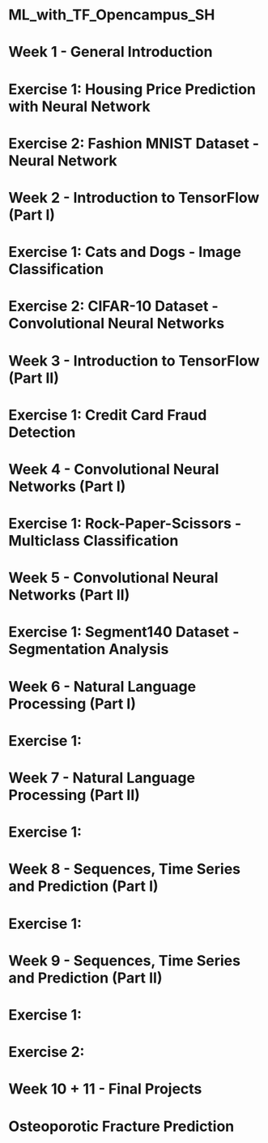 # ML_with_TF_Opencampus_SH

# Week 1 - General Introduction
  # 
  # Exercise 1: Housing Price Prediction with Neural Network
  # Exercise 2: Fashion MNIST Dataset - Neural Network
  
# Week 2 - Introduction to TensorFlow (Part I)
  #
  # Exercise 1: Cats and Dogs - Image Classification 
  # Exercise 2: CIFAR-10 Dataset - Convolutional Neural Networks 
  
# Week 3 - Introduction to TensorFlow (Part II)
  #
  # Exercise 1: Credit Card Fraud Detection
  
# Week 4 - Convolutional Neural Networks (Part I)
  #
  # Exercise 1: Rock-Paper-Scissors - Multiclass Classification 
  
# Week 5 - Convolutional Neural Networks (Part II)
  #
  # Exercise 1: Segment140 Dataset - Segmentation Analysis
  
# Week 6 - Natural Language Processing (Part I)
  #
  # Exercise 1:
  
# Week 7 - Natural Language Processing (Part II)
  #
  # Exercise 1: 
  
# Week 8 - Sequences, Time Series and Prediction (Part I)
  #
  # Exercise 1: 
  
# Week 9 - Sequences, Time Series and Prediction (Part II)
  #
  # Exercise 1: 
  # Exercise 2: 
  
# Week 10 + 11 - Final Projects
  # Osteoporotic Fracture Prediction
  
  
